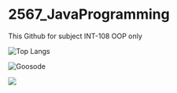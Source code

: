 # 2567_JavaProgramming
This Github for subject INT-108 OOP only


![Top Langs](https://github-readme-stats.vercel.app/api/top-langs/?username=Goosode&layout=compact&langs_count=10&hide=html,css)



<p><img align="center" src="https://github-readme-streak-stats.herokuapp.com/?user=Goosode&" alt="Goosode" /></p>

![](http://github-profile-summary-cards.vercel.app/api/cards/profile-details?username=Goosode&theme=default)
